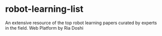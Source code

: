 # robot-learning-list
An extensive resource of the top robot learning papers curated by experts in the field. 
Web Platform by Ria Doshi 
